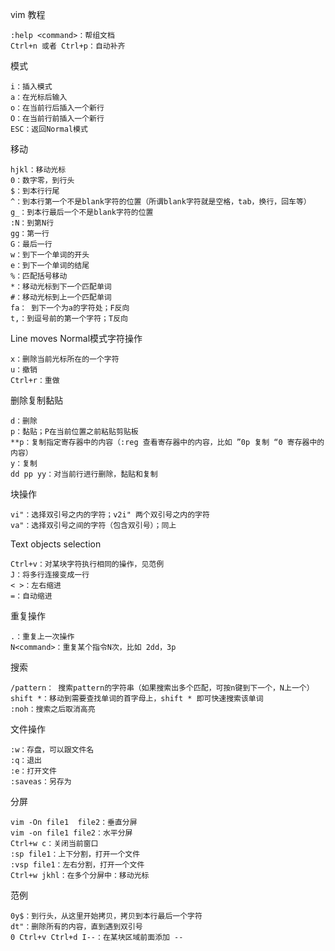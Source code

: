 vim 教程

    :help <command>：帮组文档
    Ctrl+n 或者 Ctrl+p：自动补齐

模式

    i：插入模式
    a：在光标后输入
    o：在当前行后插入一个新行
    O：在当前行前插入一个新行
    ESC：返回Normal模式

移动

    hjkl：移动光标
    0：数字零，到行头
    $：到本行行尾
    ^：到本行第一个不是blank字符的位置（所谓blank字符就是空格，tab，换行，回车等）
    g_：到本行最后一个不是blank字符的位置
    :N：到第N行
    gg：第一行
    G：最后一行
    w：到下一个单词的开头
    e：到下一个单词的结尾
    %：匹配括号移动
    *：移动光标到下一个匹配单词
    #：移动光标到上一个匹配单词
    fa： 到下一个为a的字符处；F反向
    t,：到逗号前的第一个字符；T反向

Line moves
Normal模式字符操作

    x：删除当前光标所在的一个字符
    u：撤销
    Ctrl+r：重做

删除复制黏贴

    d：删除
    p：黏贴；P在当前位置之前粘贴剪贴板
    **p：复制指定寄存器中的内容（:reg 查看寄存器中的内容，比如 ”0p 复制 “0 寄存器中的内容）
    y：复制
    dd pp yy：对当前行进行删除，黏贴和复制

块操作

    vi"：选择双引号之内的字符；v2i" 两个双引号之内的字符
    va"：选择双引号之间的字符（包含双引号）；同上

Text objects selection

    Ctrl+v：对某块字符执行相同的操作，见范例
    J：将多行连接变成一行
    < >：左右缩进
    =：自动缩进

重复操作

    .：重复上一次操作
    N<command>：重复某个指令N次，比如 2dd，3p

搜索

    /pattern： 搜索pattern的字符串（如果搜索出多个匹配，可按n键到下一个，N上一个）
    shift *：移动到需要查找单词的首字母上，shift * 即可快速搜索该单词
    :noh：搜索之后取消高亮

文件操作

    :w：存盘，可以跟文件名
    :q：退出
    :e：打开文件
    :saveas：另存为

分屏

    vim -On file1  file2：垂直分屏
    vim -on file1 file2：水平分屏
    Ctrl+w c：关闭当前窗口
    :sp file1：上下分割，打开一个文件
    :vsp file1：左右分割，打开一个文件
    Ctrl+w jkhl：在多个分屏中：移动光标

范例

    0y$：到行头，从这里开始拷贝，拷贝到本行最后一个字符
    dt"：删除所有的内容，直到遇到双引号
    0 Ctrl+v Ctrl+d I--：在某块区域前面添加 --
